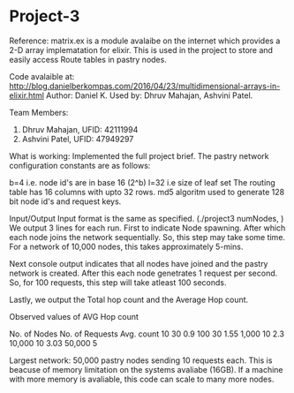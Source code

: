 # Project-3
Reference:
  matrix.ex is a module avalaibe on the internet which provides a 2-D array implematation for elixir.
  This is used in the project to store and easily access Route tables in pastry nodes.

  Code avalaible at: http://blog.danielberkompas.com/2016/04/23/multidimensional-arrays-in-elixir.html
  Author: Daniel K.
  Used by: Dhruv Mahajan, Ashvini Patel.
  
Team Members:
  1) Dhruv Mahajan, UFID: 42111994
  2) Ashvini Patel, UFID: 47949297

What is working:
  Implemented the full project brief. 
  The pastry network configuration constants are as follows:
  
  b=4 i.e. node id's are in base 16 (2^b)
  l=32 i.e size of leaf set
  The routing table has 16 columns with upto 32 rows.
  md5 algoritm used to generate 128 bit node id's and request keys. 
  
  Input/Output
  Input format is the same as specified. (./project3 numNodes, )
  We output 3 lines for each run. First to indicate Node spawning. After which each node joins the network sequentially. So, this step may take some time.
  For a network of 10,000 nodes, this takes approximately 5-mins.

  Next console output indicates that all nodes have joined and the pastry network is created. After this each node genetrates 1 request per second. So, for 100 requests, this  step will take atleast 100 seconds.

  Lastly, we output the Total hop count and the Average Hop count.

  Observed values of AVG Hop count

  No. of Nodes  No. of Requests   Avg. count
  10            30                0.9
  100           30                1.55
  1,000         10                2.3
  10,000        10                3.03
  50,000        5

Largest network: 50,000 pastry nodes sending 10 requests each. This is beacuse of memory limitation on the systems avaliabe (16GB). If a machine with more memory is avaliable, this code can scale to many more nodes.

